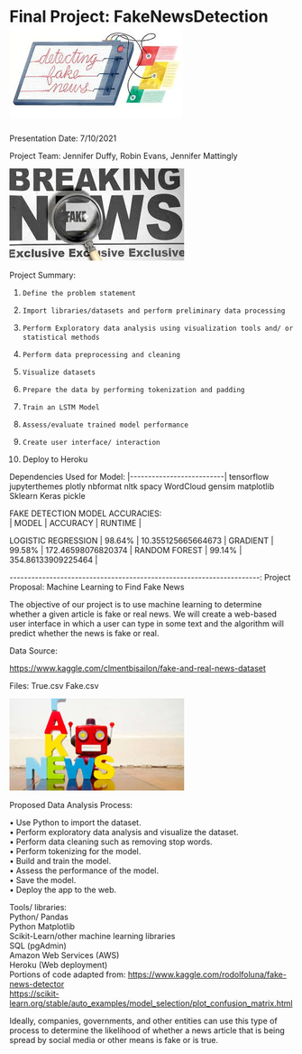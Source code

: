 # Final Project: FakeNewsDetection![](Images/Detecting.jpg)<br>

Presentation Date: 7/10/2021
                                                                                                                         
Project Team: Jennifer Duffy, Robin Evans, Jennifer Mattingly

![](Images/BreakingNews.jpg)

Project Summary:

1.     Define the problem statement
2.     Import libraries/datasets and perform preliminary data processing
3.     Perform Exploratory data analysis using visualization tools and/ or statistical methods
4.     Perform data preprocessing and cleaning
5.     Visualize datasets
6.     Prepare the data by performing tokenization and padding
7.     Train an LSTM Model
8.     Assess/evaluate trained model performance
9.     Create user interface/ interaction
10.  Deploy to Heroku


Dependencies Used for Model:
|--------------------------|
tensorflow
jupyterthemes
plotly
nbformat
nltk
spacy
WordCloud
gensim
matplotlib
Sklearn
Keras
pickle



FAKE DETECTION MODEL ACCURACIES:<br>
|       MODEL       |     ACCURACY    |      RUNTIME       |

LOGISTIC REGRESSION |      98.64%     | 10.355125665664673 | 
GRADIENT            |      99.58%     | 172.46598076820374 |
RANDOM FOREST       |      99.14%     | 354.86133909225464 |







---------------------------------------------------------------------:
Project Proposal: 
Machine Learning to Find Fake News


The objective of our project is to use machine learning to determine whether a given article is fake or real news. We will create a web-based user interface in which a user can type in some text and the algorithm will predict whether the news is fake or real.


Data Source:

https://www.kaggle.com/clmentbisailon/fake-and-real-news-dataset<br>

Files:
True.csv
Fake.csv

![](Images/FakeNewBots.jpg)

  
Proposed Data Analysis Process:<br>

•    Use Python to import the dataset.<br>
•    Perform exploratory data analysis and visualize the dataset.<br>
•    Perform data cleaning such as removing stop words.<br>
•    Perform tokenizing for the model.<br>
•    Build and train the model.<br>
•    Assess the performance of the model.<br>
•    Save the model.<br>
•    Deploy the app to the web.<br>

Tools/ libraries:
<br>
Python/ Pandas<br>
Python Matplotlib<br>
Scikit-Learn/other machine learning libraries<br>
SQL (pgAdmin)<br>
Amazon Web Services (AWS)<br>
Heroku (Web deployment)<br>
Portions of code adapted from:
https://www.kaggle.com/rodolfoluna/fake-news-detector<br>
https://scikit-learn.org/stable/auto_examples/model_selection/plot_confusion_matrix.html<br>


Ideally, companies, governments, and other entities can use this type of process to determine the likelihood of whether a news article that is being spread by social media or other means is fake or is true.





